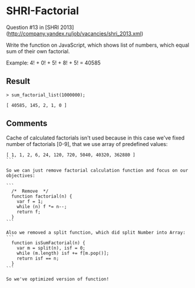 # SHRI-Factorial

Question #13 in [SHRI 2013] (http://company.yandex.ru/job/vacancies/shri_2013.xml)

Write the function on JavaScript, which shows list of numbers, which equal sum of their own factorial.

Example:
4! + 0! + 5! + 8! + 5! = 40585

## Result
```
> sum_factorial_list(1000000);

[ 40585, 145, 2, 1, 0 ]
```

## Comments
Cache of calculated factorials isn't used because in this case we've fixed number of factorials [0-9], that we use array of predefined values:
````
[ 1, 1, 2, 6, 24, 120, 720, 5040, 40320, 362880 ]
```

So we can just remove factorial calculation function and focus on our objectives:

```
  /*  Remove  */
  function factorial(n) {
    var f = 1;
    while (n) f *= n--;
    return f;
  }
```

Also we removed a split function, which did split Number into Array:
```
  function isSumFactorial(n) {
    var m = split(n), isf = 0;
    while (m.length) isf += f[m.pop()];
    return isf == n;
  }
```

So we've optimized version of function!
